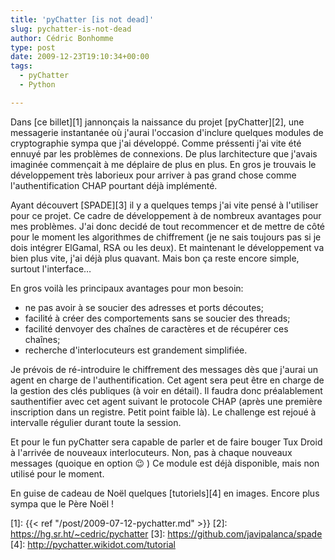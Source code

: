 ```yaml
---
title: 'pyChatter [is not dead]'
slug: pychatter-is-not-dead
author: Cédric Bonhomme
type: post
date: 2009-12-23T19:10:34+00:00
tags:
  - pyChatter
  - Python

---
```

Dans [ce billet][1] jannonçais la naissance du projet [pyChatter][2], une messagerie
instantanée où j'aurai l'occasion d'inclure quelques modules de cryptographie sympa que
j'ai développé. Comme préssenti j'ai vite été ennuyé par les problèmes de connexions.
De plus larchitecture que j'avais imaginée commençait à me déplaire de plus en plus.
En gros je trouvais le développement très laborieux pour arriver à pas grand chose comme l'authentification CHAP pourtant déjà implémenté.

Ayant découvert [SPADE][3] il y a quelques temps j'ai vite pensé à l'utiliser pour ce
projet. Ce cadre de développement à de nombreux avantages pour mes problèmes.
J'ai donc decidé de tout recommencer et de mettre de côté pour le moment les algorithmes
de chiffrement (je ne sais toujours pas si je dois intégrer ElGamal, RSA ou les deux).
Et maintenant le développement va bien plus vite, j'ai déjà plus quavant.
Mais bon ça reste encore simple, surtout l'interface…

En gros voilà les principaux avantages pour mon besoin:

- ne pas avoir à se soucier des adresses et ports découtes;
- facilité à créer des comportements sans se soucier des threads;
- facilité denvoyer des chaînes de caractères et de récupérer ces chaînes;
- recherche d'interlocuteurs est grandement simplifiée.

Je prévois de ré-introduire le chiffrement des messages dès que j'aurai un agent en
charge de l'authentification. Cet agent sera peut être en charge de la gestion des clés
publiques (à voir en détail). Il faudra donc préalablement sauthentifier avec cet agent
suivant le protocole CHAP (après une première inscription dans un registre.
Petit point faible là). Le challenge est rejoué à intervalle régulier durant toute la
session.

Et pour le fun pyChatter sera capable de parler et de faire bouger Tux Droid à l'arrivée
de nouveaux interlocuteurs. Non, pas à chaque nouveaux messages (quoique en option 😉 )
Ce module est déjà disponible, mais non utilisé pour le moment.

En guise de cadeau de Noël quelques [tutoriels][4] en images.
Encore plus sympa que le Père Noël !

 [1]: {{< ref "/post/2009-07-12-pychatter.md" >}}
 [2]: https://hg.sr.ht/~cedric/pychatter
 [3]: https://github.com/javipalanca/spade
 [4]: http://pychatter.wikidot.com/tutorial
